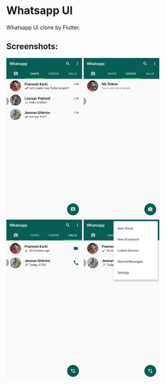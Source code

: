 # Whatsapp UI
Whatsapp UI clone by Flutter. 

## Screenshots:

<img src="./assets/screenshots/screenshot1.jpg" width="200">
<img src="./assets/screenshots/screenshot2.jpg" width="200">
<img src="./assets/screenshots/screenshot3.jpg" width="200">
<img src="./assets/screenshots/screenshot4.jpg" width="200">
